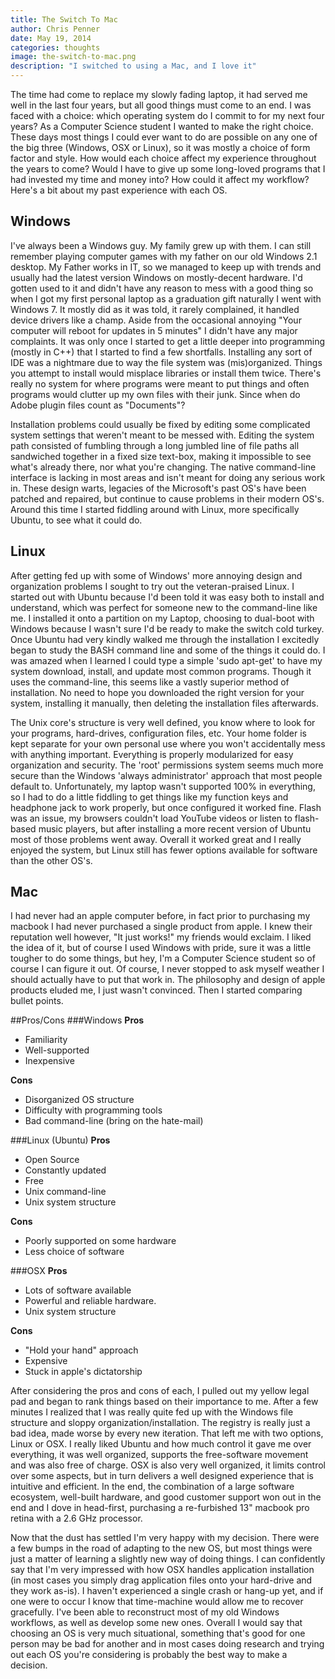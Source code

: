 ```yaml
---
title: The Switch To Mac
author: Chris Penner
date: May 19, 2014
categories: thoughts
image: the-switch-to-mac.png
description: "I switched to using a Mac, and I love it"
---
```


The time had come to replace my slowly fading laptop, it had served me well in the last four years, but all good things must come to an end. I was faced with a choice: which operating system do I commit to for my next four years? As a Computer Science student I wanted to make the right choice. These days most things I could ever want to do are possible on any one of the big three (Windows, OSX or Linux), so it was mostly a choice of form factor and style. How would each choice affect my experience throughout the years to come? Would I have to give up some long-loved programs that I had invested my time and money into? How could it affect my workflow? Here's a bit about my past experience with each OS.

## Windows

I've always been a Windows guy. My family grew up with them. I can still remember playing computer games with my father on our old Windows 2.1 desktop. My Father works in IT, so we managed to keep up with trends and usually had the latest version Windows on mostly-decent hardware. I'd gotten used to it and didn't have any reason to mess with a good thing so when I got my first personal laptop as a graduation gift naturally I went with Windows 7. It mostly did as it was told, it rarely complained, it handled device drivers like a champ. Aside from the occasional annoying "Your computer will reboot for updates in 5 minutes" I didn't have any major complaints. It was only once I started to get a little deeper into programming (mostly in C++) that I started to find a few shortfalls. Installing any sort of IDE was a nightmare due to way the file system was (mis)organized. Things you attempt to install would misplace libraries or install them twice. There's really no system for where programs were meant to put things and often programs would clutter up my own files with their junk. Since when do Adobe plugin files count as "Documents"?

Installation problems could usually be fixed by editing some complicated system settings that weren't meant to be messed with. Editing the system path consisted of fumbling through a long jumbled line of file paths all sandwiched together in a fixed size text-box, making it impossible to see what's already there, nor what you're changing. The native command-line interface is lacking in most areas and isn't meant for doing any serious work in. These design warts, legacies of the Microsoft's past OS's have been patched and repaired, but continue to cause problems in their modern OS's. Around this time I started fiddling around with Linux, more specifically Ubuntu, to see what it could do.

## Linux

After getting fed up with some of Windows' more annoying design and organization problems I sought to try out the veteran-praised Linux. I started out with Ubuntu because I'd been told it was easy both to install and understand, which was perfect for someone new to the command-line like me. I installed it onto a partition on my Laptop, choosing to dual-boot with Windows because I wasn't sure I'd be ready to make the switch cold turkey. Once Ubuntu had very kindly walked me through the installation I excitedly began to study the BASH command line and some of the things it could do. I was amazed when I learned I could type a simple 'sudo apt-get' to have my system download, install, and update most common programs. Though it uses the command-line, this seems like a vastly superior method of installation. No need to hope you downloaded the right version for your system, installing it manually, then deleting the installation files afterwards.

The Unix core's structure is very well defined, you know where to look for your programs, hard-drives, configuration files, etc. Your home folder is kept separate for your own personal use where you won't accidentally mess with anything important. Everything is properly modularized for easy organization and security. The 'root' permissions system seems much more secure than the Windows 'always administrator' approach that most people default to. Unfortunately, my laptop wasn't supported 100% in everything, so I had to do a little fiddling to get things like my function keys and headphone jack to work properly, but once configured it worked fine. Flash was an issue, my browsers couldn't load YouTube videos or listen to flash-based music players, but after installing a more recent version of Ubuntu most of those problems went away. Overall it worked great and I really enjoyed the system, but Linux still has fewer options available for software than the other OS's.

## Mac
I had never had an apple computer before, in fact prior to purchasing my macbook I had never purchased a single product from apple. I knew their reputation well however, "It just works!" my friends would exclaim. I liked the idea of it, but of course I used Windows with pride, sure it was a little tougher to do some things, but hey, I'm a Computer Science student so of course I can figure it out. Of course, I never stopped to ask myself weather I should actually have to put that work in. The philosophy and design of apple products eluded me, I just wasn't convinced. Then I started comparing bullet points.

##Pros/Cons
###Windows
**Pros**

* Familiarity
* Well-supported
* Inexpensive

**Cons**

* Disorganized OS structure
* Difficulty with programming tools
* Bad command-line (bring on the hate-mail)

###Linux (Ubuntu)
**Pros**

* Open Source
* Constantly updated
* Free
* Unix command-line
* Unix system structure

**Cons**

* Poorly supported on some hardware
* Less choice of software

###OSX
**Pros**

* Lots of software available
* Powerful and reliable hardware.
* Unix system structure

**Cons**

* "Hold your hand" approach
* Expensive
* Stuck in apple's dictatorship

After considering the pros and cons of each, I pulled out my yellow legal pad and began to rank things based on their importance to me. After a few minutes I realized that I was really quite fed up with the Windows file structure and sloppy organization/installation. The registry is really just a bad idea, made worse by every new iteration. That left me with two options, Linux or OSX. I really liked Ubuntu and how much control it gave me over everything, it was well organized, supports the free-software movement and was also free of charge. OSX is also very well organized, it limits control over some aspects, but in turn delivers a well designed experience that is intuitive and efficient. In the end, the combination of a large software ecosystem, well-built hardware, and good customer support won out in the end and I dove in head-first, purchasing a re-furbished 13" macbook pro retina with a 2.6 GHz processor.

Now that the dust has settled I'm very happy with my decision. There were a few bumps in the road of adapting to the new OS, but most things were just a matter of learning a slightly new way of doing things. I can confidently say that I'm very impressed with how OSX handles application installation (in most cases you simply drag application files onto your hard-drive and they work as-is). I haven't experienced a single crash or hang-up yet, and if one were to occur I know that time-machine would allow me to recover gracefully. I've been able to reconstruct most of my old Windows workflows, as well as develop some new ones. Overall I would say that choosing an OS is very much situational, something that's good for one person may be bad for another and in most cases doing research and trying out each OS you're considering is probably the best way to make a decision.
